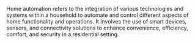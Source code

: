 Home automation refers to the integration of various technologies and systems within a household to automate and control different aspects of home functionality and operations. It involves the use of smart devices, sensors, and connectivity solutions to enhance convenience, efficiency, comfort, and security in a residential setting.
